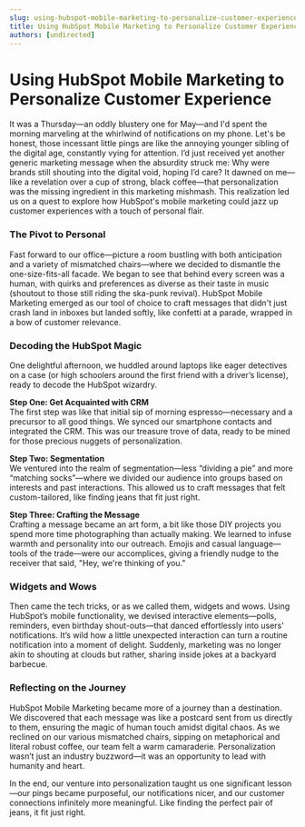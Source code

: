```yaml
---
slug: using-hubspot-mobile-marketing-to-personalize-customer-experience
title: Using HubSpot Mobile Marketing to Personalize Customer Experience
authors: [undirected]
---
```



# Using HubSpot Mobile Marketing to Personalize Customer Experience

It was a Thursday—an oddly blustery one for May—and I'd spent the morning marveling at the whirlwind of notifications on my phone. Let's be honest, those incessant little pings are like the annoying younger sibling of the digital age, constantly vying for attention. I’d just received yet another generic marketing message when the absurdity struck me: Why were brands still shouting into the digital void, hoping I’d care? It dawned on me—like a revelation over a cup of strong, black coffee—that personalization was the missing ingredient in this marketing mishmash. This realization led us on a quest to explore how HubSpot's mobile marketing could jazz up customer experiences with a touch of personal flair.

### The Pivot to Personal

Fast forward to our office—picture a room bustling with both anticipation and a variety of mismatched chairs—where we decided to dismantle the one-size-fits-all facade. We began to see that behind every screen was a human, with quirks and preferences as diverse as their taste in music (shoutout to those still riding the ska-punk revival). HubSpot Mobile Marketing emerged as our tool of choice to craft messages that didn't just crash land in inboxes but landed softly, like confetti at a parade, wrapped in a bow of customer relevance.

### Decoding the HubSpot Magic

One delightful afternoon, we huddled around laptops like eager detectives on a case (or high schoolers around the first friend with a driver’s license), ready to decode the HubSpot wizardry.

**Step One: Get Acquainted with CRM**  
The first step was like that initial sip of morning espresso—necessary and a precursor to all good things. We synced our smartphone contacts and integrated the CRM. This was our treasure trove of data, ready to be mined for those precious nuggets of personalization.

**Step Two: Segmentation**  
We ventured into the realm of segmentation—less “dividing a pie” and more “matching socks”—where we divided our audience into groups based on interests and past interactions. This allowed us to craft messages that felt custom-tailored, like finding jeans that fit just right.

**Step Three: Crafting the Message**  
Crafting a message became an art form, a bit like those DIY projects you spend more time photographing than actually making. We learned to infuse warmth and personality into our outreach. Emojis and casual language—tools of the trade—were our accomplices, giving a friendly nudge to the receiver that said, "Hey, we're thinking of you."

### Widgets and Wows

Then came the tech tricks, or as we called them, widgets and wows. Using HubSpot’s mobile functionality, we devised interactive elements—polls, reminders, even birthday shout-outs—that danced effortlessly into users' notifications. It’s wild how a little unexpected interaction can turn a routine notification into a moment of delight. Suddenly, marketing was no longer akin to shouting at clouds but rather, sharing inside jokes at a backyard barbecue.

### Reflecting on the Journey

HubSpot Mobile Marketing became more of a journey than a destination. We discovered that each message was like a postcard sent from us directly to them, ensuring the magic of human touch amidst digital chaos. As we reclined on our various mismatched chairs, sipping on metaphorical and literal robust coffee, our team felt a warm camaraderie. Personalization wasn’t just an industry buzzword—it was an opportunity to lead with humanity and heart.

In the end, our venture into personalization taught us one significant lesson—our pings became purposeful, our notifications nicer, and our customer connections infinitely more meaningful. Like finding the perfect pair of jeans, it fit just right.

